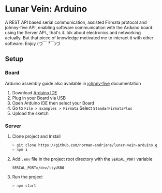 # Lunar Vein: Arduino

A REST API based serial communication, assisted Firmata protocol and johnny-five API, enabling software communication with the Arduino board using the Server API., that's it. Idk about electronics and networking actually. But that piece of knowledge motivated me to interact it with other software. Enjoy (⁠づ⁠￣⁠ ⁠³⁠￣⁠)⁠づ

## Setup

### Board
Arduino assembly guide also available in [johnny-five](https://github.com/rwaldron/johnny-five?tab=readme-ov-file#setup-and-assemble-arduino) documentation
1. Download [Arduino IDE](https://www.arduino.cc/en/software)
2. Plug in your Board via USB
3. Open Arduino IDE then select your Board
4. Go to `File > Examples > Firmata` Select `StandarFirmataPlus`
5. Upload the sketch

### Server
1. Clone project and Install
    ```bash
    > git clone https://github.com/norman-andrians/lunar-vein-arduino.git && cd lunar-vein-arduino
    > npm i
    ```
2. Add `.env` file in the project root directory with the `SERIAL_PORT` variable
    ```
    SERIAL_PORT=/dev/ttyUSB0
    ```
3. Run the project
    ```bash
    > npm start
    ```